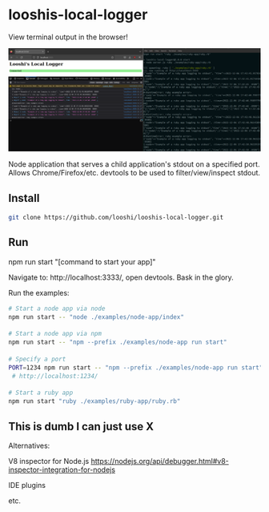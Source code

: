# looshis-local-logger
View terminal output in the browser!

![browser next to terminal](https://github.com/looshi/looshis-local-logger/blob/main/examples/example.png)

Node application that serves a child application's stdout on a specified port.
Allows Chrome/Firefox/etc. devtools to be used to filter/view/inspect stdout.

## Install
```sh
git clone https://github.com/looshi/looshis-local-logger.git
```

## Run
npm run start "[command to start your app]"

Navigate to:  http://localhost:3333/, open devtools.  Bask in the glory.

Run the examples:
```sh
# Start a node app via node
npm run start -- "node ./examples/node-app/index"

# Start a node app via npm
npm run start -- "npm --prefix ./examples/node-app run start"

# Specify a port
PORT=1234 npm run start -- "npm --prefix ./examples/node-app run start"
 # http://localhost:1234/

# Start a ruby app
npm run start "ruby ./examples/ruby-app/ruby.rb"

```


## This is dumb I can just use X
Alternatives:

V8 inspector for Node.js
https://nodejs.org/api/debugger.html#v8-inspector-integration-for-nodejs

IDE plugins

etc.


